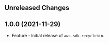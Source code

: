 Unreleased Changes
------------------

1.0.0 (2021-11-29)
------------------

* Feature - Initial release of `aws-sdk-recyclebin`.

